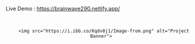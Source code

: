 Live Demo : https://brainwave290.netlify.app/

<div align="center">
  <br />
    
      <img src="https://i.ibb.co/Kqdv8j1/Image-from.png" alt="Project Banner">
    
  <br />

 
